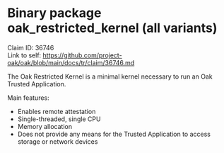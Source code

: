 # Binary package oak_restricted_kernel (all variants)

Claim ID: 36746\
Link to self:
https://github.com/project-oak/oak/blob/main/docs/tr/claim/36746.md

The Oak Restricted Kernel is a minimal kernel necessary to run an Oak Trusted
Application.

Main features:

- Enables remote attestation
- Single-threaded, single CPU
- Memory allocation
- Does not provide any means for the Trusted Application to access storage or
  network devices
